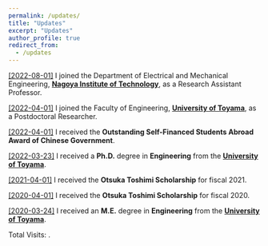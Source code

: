 ```yaml
---
permalink: /updates/
title: "Updates"
excerpt: "Updates"
author_profile: true
redirect_from: 
  - /updates
---
```




<u>[2022-08-01]</u> I joined the Department of Electrical and Mechanical Engineering, **[Nagoya Institute of Technology](https://www.nitech.ac.jp/)**, as a Research Assistant Professor.

<u>[2022-04-01]</u> I joined the Faculty of Engineering, **[University of Toyama](https://www.u-toyama.ac.jp/)**, as a Postdoctoral Researcher.

<u>[2022-04-01]</u> I received the **Outstanding Self-Financed Students Abroad Award of Chinese Government**.

<u>[2022-03-23]</u> I received a **Ph.D.** degree in **Engineering** from the **[University of Toyama](https://www.u-toyama.ac.jp/)**.

<u>[2021-04-01]</u> I received the **Otsuka Toshimi Scholarship** for fiscal 2021.

<u>[2020-04-01]</u> I received the **Otsuka Toshimi Scholarship** for fiscal 2020.

<u>[2020-03-24]</u> I received an **M.E.** degree in **Engineering** from the **[University of Toyama](https://www.u-toyama.ac.jp/)**.


<script async src="https://npm.elemecdn.com/penndu@1.0.0/bsz.js"></script>
<span id="busuanzi_container_site_pv">Total Visits: <span id="busuanzi_value_site_pv"></span>.</span>
